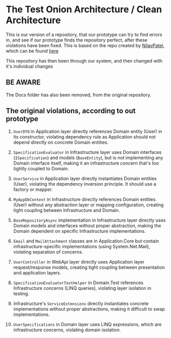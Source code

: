# The Test Onion Architecture / Clean Architecture

This is our version of a repository, that our prototype can try to find errors in, and see if our prototype finds the repository perfect, after these violations have been fixed.
This is based on the repo created by <a href="https://github.com/NilavPatel">NilavPatel</a>, which can be found <a href="https://github.com/NilavPatel/dotnet-onion-architecture">here</a>

This repository has then been through our system, and then changed with it's individual changes

## BE AWARE

The Docs folder has also been removed, from the original repository.

## The original violations, according to out prototype

1. `UserDTO` in Application layer directly references Domain entity (User) in its constructor, violating dependency rule as Application should not depend directly on concrete Domain entities.

2. `SpecificationEvaluator` in Infrastructure layer uses Domain interfaces (`ISpecification`) and models (`BaseEntity`), but is not implementing any Domain interface itself, making it an infrastructure concern that's too tightly coupled to Domain.

3. `UserService` in Application layer directly instantiates Domain entities (User), violating the dependency inversion principle. It should use a factory or mapper.

4. `MyAppDbContext` in Infrastructure directly references Domain entities (User) without any abstraction layer or mapping configuration, creating tight coupling between Infrastructure and Domain.

5. `BaseRepositoryAsync` implementation in Infrastructure layer directly uses Domain models and interfaces without proper abstraction, making the Domain dependent on specific Infrastructure implementations.

6. `Email` and `MailAttachment` classes are in Application.Core but contain infrastructure-specific implementations (using System.Net.Mail), violating separation of concerns.

7. `UserController` in WebApi layer directly uses Application layer request/response models, creating tight coupling between presentation and application layers.

8. `SpecificationEvaluatorTestHelper` in Domain.Test references Infrastructure concerns (LINQ queries), violating layer isolation in testing.

9. Infrastructure's `ServiceExtensions` directly instantiates concrete implementations without proper abstractions, making it difficult to swap implementations.

10. `UserSpecifications` in Domain layer uses LINQ expressions, which are infrastructure concerns, violating domain isolation.
